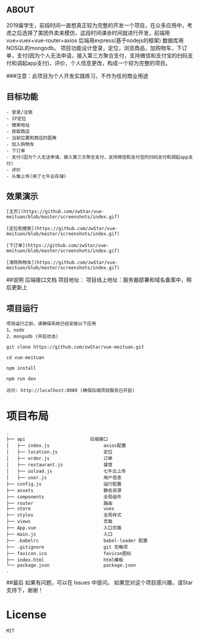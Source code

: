 ## ABOUT
   2019届学生，前段时间一直想真正较为完整的开发一个项目，在众多应用中，考虑之后选择了美团外卖来模仿，这段时间课余时间就进行开发，前端用vue+vuex+vue-router+axios 后端用express(基于nodejs的框架) 数据库用NOSQL的mongodb。
   项目功能设计登录，定位，浏览商品，加购物车，下订单，支付(因为个人无法申请，接入第三方聚合支付，支持微信和支付宝的扫码支付和调起app支付)，评价，个人信息更改，构成一个较为完整的项目。

###注意：此项目为个人开发实践练习，不作为任何商业用途

## 目标功能
    - 登录/注销
    - IP定位
    - 搜索地址
    - 获取商店
    - 当前位置和商店的距离
    - 加入购物车
    - 下订单
    - 支付(因为个人无法申请，接入第三方聚合支付，支持微信和支付宝的扫码支付和调起app支付)
    - 评价
    - 头像上传(用了七牛云存储)


## 效果演示
         
    [主页](https://github.com/zwStar/vue-meituan/blob/master/screenshots/index.gif) 
    
    [定位和搜索](https://github.com/zwStar/vue-meituan/blob/master/screenshots/index.gif)
    
    [下订单](https://github.com/zwStar/vue-meituan/blob/master/screenshots/index.gif) 
   
    [清除购物车](https://github.com/zwStar/vue-meituan/blob/master/screenshots/index.gif) 
    
##说明
    后端接口文档
    项目地址：
    项目线上地址：服务器部署和域名备案中，稍后更新上


## 项目运行

```
项目运行之前，请确保系统已经安装以下应用
1、node
2、mongodb (开启状态)
```

```
git clone https://github.com/zwStar/vue-meituan.git

cd vue-meituan

npm install

npm run dev

访问: http://localhost:8080 (确保后端项目服务已开启)

```

# 项目布局

```
.
├── api                        后端接口
│   ├── index.js                    axios配置
│   ├── location.js                 定位
│   ├── order.js                    订单
│   ├── restaurant.js               餐馆
│   ├── uoload.js                   七牛云上传
│   ├── user.js                     用户信息
├── config.js                       运行配置
├── assets                          静态资源
├── components                      全局组件
├── router                          路由
├── store                           vuex
├── styles                          全局样式
├── views                           页面
├── App.vue                         入口页面
├── main.js                         入口
├── .babelrc                        babel-loader 配置
├── .gitignore                      git 忽略项
├── favicon.ico                     favicon图标
├── index.html                      html模板
└── package.json                    package.json
.

```

##最后
    如果有问题，可以在 Issues 中提问。
    如果您对这个项目感兴趣，请Star支持下，谢谢！


# License
    MIT


